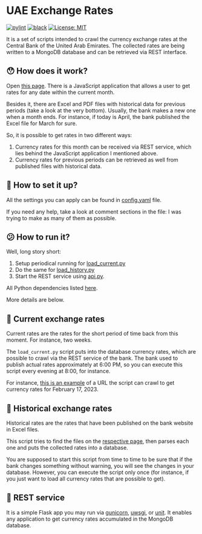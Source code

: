# UAE Exchange Rates

[![pylint](https://github.com/vkostyanetsky/UAExchangeRates/actions/workflows/pylint.yml/badge.svg)](https://github.com/vkostyanetsky/UAExchangeRates/actions/workflows/pylint.yml) [![black](https://github.com/vkostyanetsky/UAExchangeRates/actions/workflows/black.yml/badge.svg)](https://github.com/vkostyanetsky/UAExchangeRates/actions/workflows/black.yml) [![License: MIT](https://img.shields.io/badge/License-MIT-yellow.svg)](https://opensource.org/licenses/MIT)

It is a set of scripts intended to crawl the currency exchange rates at the Central Bank of the United Arab Emirates. The collected rates are being written to a MongoDB database and can be retrieved via REST interface.

## 😯 How does it work?

Open [this page](https://www.centralbank.ae/en/forex-eibor/exchange-rates/). There is a JavaScript application that allows a user to get rates for any date within the current month.

Besides it, there are Excel and PDF files with historical data for previous periods (take a look at the very bottom). Usually, the bank makes a new one when a month ends. For instance, if today is April, the bank published the Excel file for March for sure.

So, it is possible to get rates in two different ways:

1. Currency rates for this month can be received via REST service, which lies behind the JavaScript application I mentioned above.
2. Currency rates for previous periods can be retrieved as well from published files with historical data.

## 🤔 How to set it up?

All the settings you can apply can be found in [config.yaml](config.yaml) file. 

If you need any help, take a look at comment sections in the file: I was trying to make as many of them as possible. 

## 😕 How to run it?

Well, long story short: 

1. Setup periodical running for [load_current.py](load_current.py)
2. Do the same for [load_history.py](load_history.py) 
3. Start the REST service using [api.py](api.py).    

All Python dependencies listed [here](requirements.txt).

More details are below.

## 🌇 Current exchange rates 

Current rates are the rates for the short period of time back from this moment. For instance, two weeks. 

The `load_current.py` script puts into the database currency rates, which are possible to crawl via the REST service of the bank. The bank used to publish actual rates approximately at 6:00 PM, so you can execute this script every evening at 8:00, for instance.

For instance, [this is an example](https://www.centralbank.ae/umbraco/Surface/Exchange/GetExchangeRateAllCurrencyDate?dateTime=2023-02-17
) of a URL the script can crawl to get currency rates for February 17, 2023.

## 🌆 Historical exchange rates

Historical rates are the rates that have been published on the bank website in Excel files.

This script tries to find the files on the [respective page](https://www.centralbank.ae/umbraco/Surface/Exchange/GetExchangeRateAllCurrency), then parses each one and puts the collected rates into a database.

You are supposed to start this script from time to time to be sure that if the bank changes something without warning, you will see the changes in your database. However, you can execute the script only once (for instance, if you just want to load all currency rates that are possible to get). 

## 📅 REST service

It is a simple Flask app you may run via [gunicorn](https://github.com/benoitc/gunicorn), [uwsgi](https://github.com/unbit/uwsgi), or [unit](https://github.com/nginx/unit). It enables any application to get currency rates accumulated in the MongoDB database.